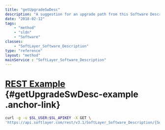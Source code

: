```yaml
---
title: "getUpgradeSwDesc"
description: "A suggestion for an upgrade path from this Software Description (Deprecated - Use upgradeSoftwareDescription)"
date: "2018-02-12"
tags:
    - "method"
    - "sldn"
    - "Software"
classes:
    - "SoftLayer_Software_Description"
type: "reference"
layout: "method"
mainService : "SoftLayer_Software_Description"
---
```


# [REST Example](#getUpgradeSwDesc-example) <a href="/article/rest/"><i class="fas fa-question"></i></a> {#getUpgradeSwDesc-example .anchor-link} 
```bash
curl -g -u $SL_USER:$SL_APIKEY -X GET \
'https://api.softlayer.com/rest/v3.1/SoftLayer_Software_Description/{SoftLayer_Software_DescriptionID}/getUpgradeSwDesc'
```

